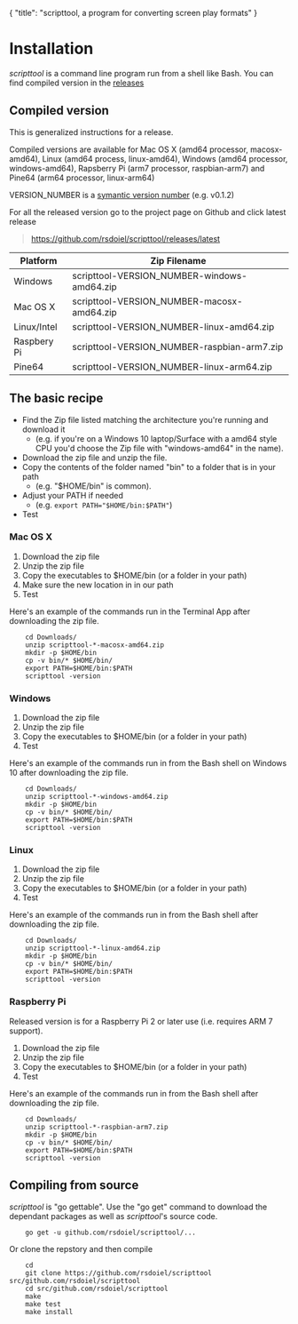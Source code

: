 {
    "title": "scripttool, a program for converting screen play formats"
}

# Installation

*scripttool* is a command line program run from a shell like Bash. You can find compiled version in the [releases](https://github.com/rsdoiel/scripttool/releases/latest) 

## Compiled version

This is generalized instructions for a release. 

Compiled versions are available for Mac OS X (amd64 processor, macosx-amd64), 
Linux (amd64 process, linux-amd64), Windows (amd64 processor, windows-amd64), 
Rapsberry Pi (arm7 processor, raspbian-arm7) and Pine64 (arm64 processor, linux-arm64)


VERSION_NUMBER is a [symantic version number](http://semver.org/) (e.g. v0.1.2)


For all the released version go to the project page on Github and click latest release

>    https://github.com/rsdoiel/scripttool/releases/latest


| Platform    | Zip Filename                           |
|-------------|----------------------------------------|
| Windows     | scripttool-VERSION_NUMBER-windows-amd64.zip |
| Mac OS X    | scripttool-VERSION_NUMBER-macosx-amd64.zip  |
| Linux/Intel | scripttool-VERSION_NUMBER-linux-amd64.zip   |
| Raspbery Pi | scripttool-VERSION_NUMBER-raspbian-arm7.zip |
| Pine64      | scripttool-VERSION_NUMBER-linux-arm64.zip   |


## The basic recipe

+ Find the Zip file listed matching the architecture you're running and download it
    + (e.g. if you're on a Windows 10 laptop/Surface with a amd64 style CPU you'd choose the Zip file with "windows-amd64" in the name).
+ Download the zip file and unzip the file.  
+ Copy the contents of the folder named "bin" to a folder that is in your path 
    + (e.g. "$HOME/bin" is common).
+ Adjust your PATH if needed
    + (e.g. `export PATH="$HOME/bin:$PATH"`)
+ Test


### Mac OS X

1. Download the zip file
2. Unzip the zip file
3. Copy the executables to $HOME/bin (or a folder in your path)
4. Make sure the new location in in our path
5. Test

Here's an example of the commands run in the Terminal App after downloading the 
zip file.

```shell
    cd Downloads/
    unzip scripttool-*-macosx-amd64.zip
    mkdir -p $HOME/bin
    cp -v bin/* $HOME/bin/
    export PATH=$HOME/bin:$PATH
    scripttool -version
```

### Windows

1. Download the zip file
2. Unzip the zip file
3. Copy the executables to $HOME/bin (or a folder in your path)
4. Test

Here's an example of the commands run in from the Bash shell on Windows 10 after
downloading the zip file.

```shell
    cd Downloads/
    unzip scripttool-*-windows-amd64.zip
    mkdir -p $HOME/bin
    cp -v bin/* $HOME/bin/
    export PATH=$HOME/bin:$PATH
    scripttool -version
```


### Linux 

1. Download the zip file
2. Unzip the zip file
3. Copy the executables to $HOME/bin (or a folder in your path)
4. Test

Here's an example of the commands run in from the Bash shell after
downloading the zip file.

```shell
    cd Downloads/
    unzip scripttool-*-linux-amd64.zip
    mkdir -p $HOME/bin
    cp -v bin/* $HOME/bin/
    export PATH=$HOME/bin:$PATH
    scripttool -version
```


### Raspberry Pi

Released version is for a Raspberry Pi 2 or later use (i.e. requires ARM 7 support).

1. Download the zip file
2. Unzip the zip file
3. Copy the executables to $HOME/bin (or a folder in your path)
4. Test

Here's an example of the commands run in from the Bash shell after
downloading the zip file.

```shell
    cd Downloads/
    unzip scripttool-*-raspbian-arm7.zip
    mkdir -p $HOME/bin
    cp -v bin/* $HOME/bin/
    export PATH=$HOME/bin:$PATH
    scripttool -version
```


## Compiling from source

_scripttool_ is "go gettable".  Use the "go get" command to download the dependant packages
as well as _scripttool_'s source code.

```shell
    go get -u github.com/rsdoiel/scripttool/...
```

Or clone the repstory and then compile

```shell
    cd
    git clone https://github.com/rsdoiel/scripttool src/github.com/rsdoiel/scripttool
    cd src/github.com/rsdoiel/scripttool
    make
    make test
    make install
```


